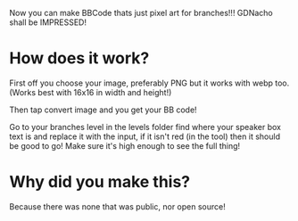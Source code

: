 Now you can make BBCode thats just pixel art for branches!!! GDNacho shall be IMPRESSED!

# How does it work?

First off you choose your image, preferably PNG but it works with webp too. (Works best with 16x16 in width and height!)

Then tap convert image and you get your BB code!

Go to your branches level in the levels folder find where your speaker box text is and replace it with the input, if it isn't red (in the tool) then it should be good to go! Make sure it's high enough to see the full thing!

# Why did you make this?

Because there was none that was public, nor open source!